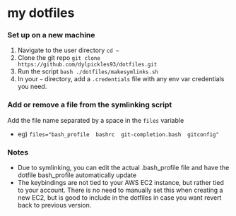 # my dotfiles

### Set up on a new machine
1. Navigate to the user directory `cd ~`
2. Clone the git repo `git clone https://github.com/dylpickles93/dotfiles.git`
3. Run the script `bash ./dotfiles/makesymlinks.sh`
4. In your `~` directory, add a `.credentials` file with any env var credentials you need.

### Add or remove a file from the symlinking script
Add the file name separated by a space in the `files` variable
- eg) `files="bash_profile  bashrc  git-completion.bash  gitconfig"`

### Notes
- Due to symlinking, you can edit the actual .bash_profile file and have the 
dotfile bash_profile automatically update
- The keybindings are not tied to your AWS EC2 instance, but rather tied to your
account. There is no need to manually set this when creating a new EC2, but is 
good to include in the dotfiles in case you want revert back to previous version.
